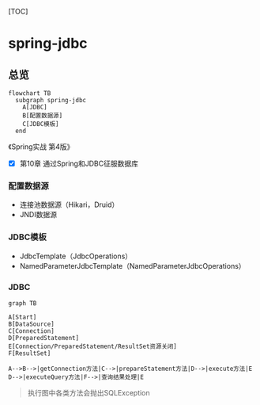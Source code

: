 [TOC]

# spring-jdbc

## 总览

```mermaid
flowchart TB
  subgraph spring-jdbc
    A[JDBC]
    B[配置数据源]
    C[JDBC模板]
  end
```

《Spring实战 第4版》

- [x] 第10章 通过Spring和JDBC征服数据库

### 配置数据源

- 连接池数据源（Hikari，Druid）
- JNDI数据源

### JDBC模板

- JdbcTemplate（JdbcOperations）
- NamedParameterJdbcTemplate（NamedParameterJdbcOperations）

### JDBC

```mermaid
graph TB

A[Start]
B[DataSource]
C[Connection]
D[PreparedStatement]
E[Connection/PreparedStatement/ResultSet资源关闭]
F[ResultSet]

A-->B-->|getConnection方法|C-->|prepareStatement方法|D-->|execute方法|E
D-->|executeQuery方法|F-->|查询结果处理|E

```

> 执行图中各类方法会抛出SQLException
